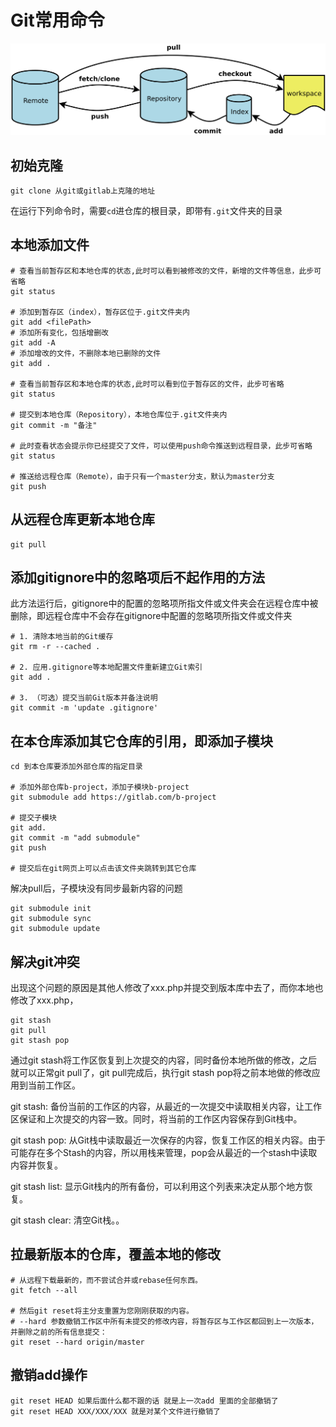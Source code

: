 # Git常用命令

![preview](pics/git常用命令/v2-3bc9d5f2c49a713c776e69676d7d56c5_r.jpg)

## 初始克隆

```
git clone 从git或gitlab上克隆的地址
```

在运行下列命令时，需要`cd`进仓库的根目录，即带有`.git`文件夹的目录

## 本地添加文件

```
# 查看当前暂存区和本地仓库的状态,此时可以看到被修改的文件，新增的文件等信息，此步可省略
git status

# 添加到暂存区（index），暂存区位于.git文件夹内
git add <filePath>
# 添加所有变化，包括增删改
git add -A 
# 添加增改的文件，不删除本地已删除的文件
git add .

# 查看当前暂存区和本地仓库的状态,此时可以看到位于暂存区的文件，此步可省略
git status

# 提交到本地仓库（Repository），本地仓库位于.git文件夹内
git commit -m "备注"

# 此时查看状态会提示你已经提交了文件，可以使用push命令推送到远程目录，此步可省略
git status

# 推送给远程仓库（Remote），由于只有一个master分支，默认为master分支
git push
```

## 从远程仓库更新本地仓库

```
git pull
```

## 添加gitignore中的忽略项后不起作用的方法

此方法运行后，gitignore中的配置的忽略项所指文件或文件夹会在远程仓库中被删除，即远程仓库中不会存在gitignore中配置的忽略项所指文件或文件夹

```
# 1. 清除本地当前的Git缓存
git rm -r --cached .

# 2. 应用.gitignore等本地配置文件重新建立Git索引
git add .

# 3. （可选）提交当前Git版本并备注说明
git commit -m 'update .gitignore'
```

## 在本仓库添加其它仓库的引用，即添加子模块

```
cd 到本仓库要添加外部仓库的指定目录

# 添加外部仓库b-project，添加子模块b-project
git submodule add https://gitlab.com/b-project

# 提交子模块
git add.
git commit -m "add submodule"
git push

# 提交后在git网页上可以点击该文件夹跳转到其它仓库
```

解决pull后，子模块没有同步最新内容的问题

```
git submodule init
git submodule sync
git submodule update
```

## 解决git冲突

出现这个问题的原因是其他人修改了xxx.php并提交到版本库中去了，而你本地也修改了xxx.php，

```
git stash
git pull
git stash pop
```

通过git stash将工作区恢复到上次提交的内容，同时备份本地所做的修改，之后就可以正常git pull了，git pull完成后，执行git stash pop将之前本地做的修改应用到当前工作区。

git stash: 备份当前的工作区的内容，从最近的一次提交中读取相关内容，让工作区保证和上次提交的内容一致。同时，将当前的工作区内容保存到Git栈中。

git stash pop: 从Git栈中读取最近一次保存的内容，恢复工作区的相关内容。由于可能存在多个Stash的内容，所以用栈来管理，pop会从最近的一个stash中读取内容并恢复。

git stash list: 显示Git栈内的所有备份，可以利用这个列表来决定从那个地方恢复。

git stash clear: 清空Git栈。。

## 拉最新版本的仓库，覆盖本地的修改

```
# 从远程下载最新的，而不尝试合并或rebase任何东西。
git fetch --all

# 然后git reset将主分支重置为您刚刚获取的内容。 
# --hard 参数撤销工作区中所有未提交的修改内容，将暂存区与工作区都回到上一次版本，并删除之前的所有信息提交：
git reset --hard origin/master
```

## 撤销add操作

```
git reset HEAD 如果后面什么都不跟的话 就是上一次add 里面的全部撤销了
git reset HEAD XXX/XXX/XXX 就是对某个文件进行撤销了
```

